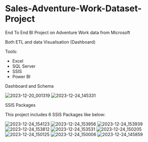 # Sales-Adventure-Work-Dataset-Project
End To End BI Project on Adventure Work data from Microsoft 

Both ETL and data Visualisation (Dashboard)

Tools: 
- Excel
- SQL Server
- SSIS
- Power BI

Dashboard and Schema

![2023-12-20_001319](https://github.com/Mohamwd-Najm/Sales-Adventure-Work-Dataset-Project/assets/77818119/cd3a8295-6ae7-468f-ab41-2b9c3431c8b6)
![2023-12-24_145331](https://github.com/Mohamwd-Najm/Sales-Adventure-Work-Dataset-Project/assets/77818119/ad778e4c-1a83-4992-b6aa-b2bd1022b94b)


SSIS Packages

This project includes 6 SSIS Packages like below:

![2023-12-24_154123](https://github.com/Mohamwd-Najm/Sales-Adventure-Work-Dataset-Project/assets/77818119/b2ca71d4-1389-4f14-be00-db4429efb99a)
![2023-12-24_153956](https://github.com/Mohamwd-Najm/Sales-Adventure-Work-Dataset-Project/assets/77818119/6136ff9d-d636-44d6-ab82-4e802203e025)
![2023-12-24_153939](https://github.com/Mohamwd-Najm/Sales-Adventure-Work-Dataset-Project/assets/77818119/dba0c723-09f9-4d7a-8c6a-02048a20c797)
![2023-12-24_153812](https://github.com/Mohamwd-Najm/Sales-Adventure-Work-Dataset-Project/assets/77818119/e6f4f84d-ffbb-4d92-bc1a-e4f24512d8c5)
![2023-12-24_153531](https://github.com/Mohamwd-Najm/Sales-Adventure-Work-Dataset-Project/assets/77818119/1dd521af-a5b2-4d07-b6c7-a5f3638d648c)
![2023-12-24_150205](https://github.com/Mohamwd-Najm/Sales-Adventure-Work-Dataset-Project/assets/77818119/87217f41-3f01-4850-8821-6b3df146fc87)
![2023-12-24_150125](https://github.com/Mohamwd-Najm/Sales-Adventure-Work-Dataset-Project/assets/77818119/9917fd07-6af3-4566-8231-31d6830e823f)
![2023-12-24_150006](https://github.com/Mohamwd-Najm/Sales-Adventure-Work-Dataset-Project/assets/77818119/18a90bcf-19ba-4a82-8b77-e629d78a7c5f)
![2023-12-24_145859](https://github.com/Mohamwd-Najm/Sales-Adventure-Work-Dataset-Project/assets/77818119/cc439f3a-0c2a-47b0-bb7d-9a67477a8d9c)
